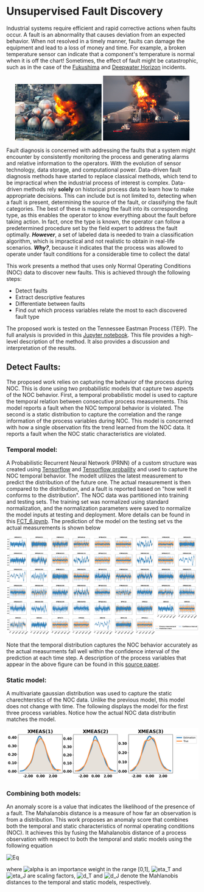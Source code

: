 
# Unsupervised Fault Discovery 

Industrial systems require efficient and rapid corrective actions when faults occur. A fault is an abnormality that causes deviation from an expected behavior. When not resolved in a timely manner, faults can damage the equipment and lead to a loss of money and time. For example, a broken temperature sensor can indicate that a component's temperature is normal when it is off the chart! Sometimes, the effect of fault might be catastrophic, such as in the case of the [Fukushima](https://en.wikipedia.org/wiki/Fukushima_nuclear_accident) and [Deepwater Horizon](https://en.wikipedia.org/wiki/Deepwater_Horizon) incidents.

<p align="center">
  <img src="https://github.com/mbakr99/unsupervised-fault-discovery/blob/main/imgs/Fukushima%20Incident.jpg" alt="Image Fuku" width="45%"/>
  <img src="https://github.com/mbakr99/unsupervised-fault-discovery/blob/main/imgs/Deepwater%20Horizon%20Explosion.jpg" alt="Image Deep" width="45%"/>
</p>

Fault diagnosis is concerned with addressing the faults that a system might encounter by consistently monitoring the process and generating alarms and relative information to the operators. 
With the evolution of sensor technology, data storage, and computational power. Data-driven fault diagnosis methods have started to replace classical methods, which tend to be impractical when the industrial process of interest is complex. Data-driven methods rely **solely** on historical process data to learn how to make appropriate decisions. This can include but is not limited to, detecting when a fault is present, determining the source of the fault, or classifying the fault categories. The best of these is mapping the fault into its corresponding type, as this enables the operator to know everything about the fault before taking action. In fact, once the type is known, the operator can follow a predetermined procedure set by the field expert to address the fault optimally. ***However***, a set of labeled data is needed to train a classification algorithm, which is impractical and not realistic to obtain in real-life scenarios. ***Why?***, because it indicates that the process was allowed to operate under fault conditions for a considerable time to collect the data! 

This work presents a method that uses only Normal Operating Conditions (NOC) data to discover new faults. This is achieved through the following steps:
-  Detect faults
-  Extract descriptive features
-  Differentiate between faults
-  Find out which process variables relate the most to each discovered fault type

The proposed work is tested on the Tennessee Eastman Process (TEP). The full analysis is provided in this [Jupyter notebook](https://github.com/mbakr99/unsupervised-fault-discovery/blob/e5830f0c26041d850854d53189ec85d23f97779b/FCT_6.ipynb). This file provides a high-level description of the method. It also provides a discussion and interpretation of the results. 

## Detect Faults:
The proposed work relies on capturing the behavior of the process during NOC. This is done using two probabilistic models that capture two aspects of the NOC behavior. First, a temporal probabilistic model is used to capture the temporal relation between consecutive process measurements. This model reports a fault when the NOC temporal behavior is violated. The second is a static distribution to capture the correlation and the range information of the process variables during NOC. This model is concerned with how a single observation fits the trend learned from the NOC data. It reports a fault when the NOC static characteristics are violated. 
### Temporal model:
A Probabilistic Recurrent Neural Network (PRNN) of a custom structure was created using [Tensorflow](https://www.tensorflow.org) and [Tensorflow probaility](https://www.tensorflow.org/probability)  and used to capture the NOC temporal behavior. The modelt utilizes the latest measurement to predict the distribution of the future one. The actual measurement is then compared to the distribution, and a fault is reported based on "how well it conforms to the distribution". The NOC data was partitioned into training and testing sets. The training set was normalized using standard normalization, and the normalization parameters were saved to normalize the model inputs at testing and deployment. More details can be found in this [FCT_6.ipynb](https://github.com/mbakr99/unsupervised-fault-discovery/blob/e5830f0c26041d850854d53189ec85d23f97779b/FCT_6.ipynb). The prediction of the model on the testing set vs the actual measurements is shown below 

![Figure RNN results](https://github.com/mbakr99/unsupervised-fault-discovery/blob/main/imgs/pred_val.png)          

Note that the temporal distribution captures the NOC behavior accurately as the actual measurments fall well within the confidence interval of the prediction at each time step.
A description of the process variables that appear in the above figure can be found in this [source paper](https://doi.org/10.1016/0098-1354(93)80018-I). 

### Static model:
A multivariate gaussian distribution was used to capture the static charechterstics of the NOC data. Unlike the previous model, this model does not change with time. The following displays the model for the first three process variables. Notice how the actual NOC data distributin matches the model. 

![Figure joint](https://github.com/mbakr99/unsupervised-fault-discovery/blob/main/imgs/joint_dist.png)

### Combining both models:
An anomaly score is a value that indicates the likelihood of the presence of a fault. The Mahalanobis distance is a measure of how far an observation is from a distribution. This work proposes an anomaly score that combines both the temporal and static characteristics of normal operating conditions (NOC). It achieves this by fusing the Mahalanobis distance of a process observation with respect to both the temporal and static models using the following equation

![Eq](https://latex.codecogs.com/svg.image?\begin{equation}\label{eq:anom_score}AS=\alpha\eta_Td_M^T&plus;(1-\alpha)\eta_Jd_M^J\end{equation}) 

where ![alpha](https://latex.codecogs.com/svg.image?\alpha) is an importance weight in the range [0,1], ![eta_T](https://latex.codecogs.com/svg.image?\eta_{T}) and ![eta_J](https://latex.codecogs.com/svg.image?\eta_{J}) are scaling factors, ![d_T](https://latex.codecogs.com/svg.image?d_M^T) and ![d_J](https://latex.codecogs.com/svg.image?d_M^J) denote the Mahlanobis distances to the temporal and static models, respectively.
